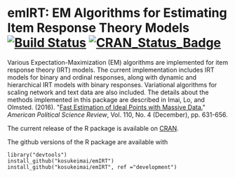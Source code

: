 # emIRT: EM Algorithms for Estimating Item Response Theory Models [![Build Status](https://travis-ci.org/kosukeimai/emIRT.svg?branch=master)](https://travis-ci.org/kosukeimai/emIRT)  [![CRAN_Status_Badge](http://www.r-pkg.org/badges/version/emIRT)](https://cran.r-project.org/package=emIRT)

Various Expectation-Maximization (EM) algorithms are implemented for item
response theory (IRT) models. The current implementation includes IRT models for
binary and ordinal responses, along with dynamic and hierarchical IRT models
with binary responses. Variational algorithms for scaling network and text data
are also included.  The details about the methods implemented in this package are 
described in Imai, Lo, and Olmsted. (2016). "[Fast Estimation of Ideal Points with Massive Data.](http://imai.princeton.edu/research/fastideal.html)" *American Political Science Review*, Vol. 110, No. 4 
    (December), pp. 631-656.

The current release of the R package is available on
[CRAN](https://cran.r-project.org/web/packages/emIRT/).

The github versions of the R package are available with

    library("devtools")
    install_github("kosukeimai/emIRT")
    install_github("kosukeimai/emIRT", ref ="development")

